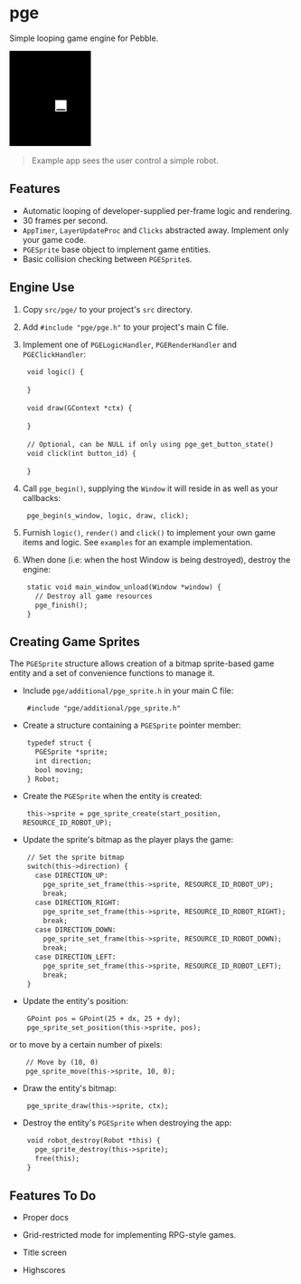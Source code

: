 # pge

Simple looping game engine for Pebble.

![screenshot](screenshots/screenshot1.png)

> Example app sees the user control a simple robot.

## Features

- Automatic looping of developer-supplied per-frame logic and rendering.
- 30 frames per second.
- `AppTimer`, `LayerUpdateProc` and `Clicks` abstracted away. Implement only
  your game code.
- `PGESprite` base object to implement game entities.
- Basic collision checking between `PGESprite`s.

## Engine Use

1. Copy `src/pge/` to your project's `src` directory.

2. Add `#include "pge/pge.h"` to your project's main C file.

3. Implement one of `PGELogicHandler`, `PGERenderHandler` and
   `PGEClickHandler`:

        void logic() {
          
        }

        void draw(GContext *ctx) {
          
        }

        // Optional, can be NULL if only using pge_get_button_state()
        void click(int button_id) {
          
        }

4. Call `pge_begin()`, supplying the `Window` it will reside in as well as your
   callbacks:

        pge_begin(s_window, logic, draw, click);

5. Furnish `logic()`, `render()` and `click()` to implement your own game items
   and logic. See `examples` for an example implementation.

6. When done (i.e: when the host Window is being destroyed), destroy the engine:

        static void main_window_unload(Window *window) {
          // Destroy all game resources
          pge_finish();
        }

## Creating Game Sprites

The `PGESprite` structure allows creation of a bitmap sprite-based game entity
and a set of convenience functions to manage it.

 * Include `pge/additional/pge_sprite.h` in your main C file:

        #include "pge/additional/pge_sprite.h"

 * Create a structure containing a `PGESprite` pointer member:

        typedef struct {
          PGESprite *sprite;
          int direction;
          bool moving;
        } Robot;

 * Create the `PGESprite` when the entity is created:

        this->sprite = pge_sprite_create(start_position, RESOURCE_ID_ROBOT_UP);

 * Update the sprite's bitmap as the player plays the game:

        // Set the sprite bitmap
        switch(this->direction) {
          case DIRECTION_UP:
            pge_sprite_set_frame(this->sprite, RESOURCE_ID_ROBOT_UP);
            break;
          case DIRECTION_RIGHT:
            pge_sprite_set_frame(this->sprite, RESOURCE_ID_ROBOT_RIGHT);
            break;
          case DIRECTION_DOWN:
            pge_sprite_set_frame(this->sprite, RESOURCE_ID_ROBOT_DOWN);
            break;
          case DIRECTION_LEFT:
            pge_sprite_set_frame(this->sprite, RESOURCE_ID_ROBOT_LEFT);
            break;
        }

 * Update the entity's position:

        GPoint pos = GPoint(25 + dx, 25 + dy);
        pge_sprite_set_position(this->sprite, pos);

or to move by a certain number of pixels:

        // Move by (10, 0)
        pge_sprite_move(this->sprite, 10, 0);

 * Draw the entity's bitmap:

        pge_sprite_draw(this->sprite, ctx);

 * Destroy the entity's `PGESprite` when destroying the app:

        void robot_destroy(Robot *this) {
          pge_sprite_destroy(this->sprite);
          free(this);
        }

## Features To Do

- Proper docs

- Grid-restricted mode for implementing RPG-style games.

- Title screen

- Highscores
